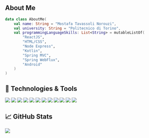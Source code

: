 <!-- ### Hi there 👋 -->

## About Me

```kotlin
data class AboutMe(
    val name: String = "Mostafa Tavassoli Norouzi",
    val university: String = "Politecnico di Torino",
    val programmingLanguageSkills: List<String> = mutableListOf(
        "ReactJS",
        "HTML/CSS",
        "Node Express",
        "Kotlin",
        "Spring MVC",
        "Spring WebFlux",
        "Android"
    )
)
```
<!--
@PostMapping("/about-me")
fun processAboutMe(model: Model, introduction: Introduction): String {
    model.addAttribute("name", introduction.name)
    model.addAttribute("university", introduction.university)
    model.addAttribute("programmingLanguageSkills", introduction.programmingLanguageSkills)
    return "about-me"
}
-->

## 🔧 Technologies & Tools
![](https://img.shields.io/badge/Code-ReactJS-informational?style=flat&logo=React&logoColor=white&color=2bbc8a)
![](https://img.shields.io/badge/Code-JavaScript-informational?style=flat&logo=javascript&logoColor=white&color=2bbc8a)
![](https://img.shields.io/badge/Code-NodeExpress-informational?style=flat&logo=node.js&logoColor=white&color=2bbc8a)
![](https://img.shields.io/badge/Code-HTML-informational?style=flat&logo=html5&logoColor=white&color=2bbc8a)
![](https://img.shields.io/badge/Code-CSS-informational?style=flat&logo=CSS3&logoColor=white&color=2bbc8a)
![](https://img.shields.io/badge/Code-Java-informational?style=flat&logo=java&logoColor=white&color=2bbc8a)
![](https://img.shields.io/badge/Code-Kotlin-informational?style=flat&logo=kotlin&logoColor=white&color=2bbc8a)
![](https://img.shields.io/badge/Code-Android-informational?style=flat&logo=android&logoColor=white&color=2bbc8a)
![](https://img.shields.io/badge/IDE-IntelliJ_IDEA-informational?style=flat&logo=intellij-idea&logoColor=white&color=2bbc8a)
![](https://img.shields.io/badge/Tools-Docker-informational?style=flat&logo=docker&logoColor=white&color=2bbc8a)
![](https://img.shields.io/badge/Tools-Jira-informational?style=flat&logo=Atlassian&logoColor=white&color=2bbc8a)
![](https://img.shields.io/badge/Tools-SonarCloud-informational?style=flat&logo=sonarCloud&logoColor=white&color=2bbc8a)


## &#x1f4c8; GitHub Stats
<a href="https://github.com/mosTavassoli/mosTavassoli">
  <img align="center" src="https://github-readme-stats.vercel.app/api/top-langs/?username=mosTavassoli&html&title_color=ffffff&text_color=c9cacc&icon_color=2bbc8a&bg_color=1d1f21" />
</a> 



<!--
**mosTavassoli/mosTavassoli** is a ✨ _special_ ✨ repository because its `README.md` (this file) appears on your GitHub profile.

Here are some ideas to get you started:

- 🔭 I’m currently working on ...
- 🌱 I’m currently learning ...
- 👯 I’m looking to collaborate on ...
- 🤔 I’m looking for help with ...
- 💬 Ask me about ...
- 📫 How to reach me: ...
- 😄 Pronouns: ...
- ⚡ Fun fact: ...
-->

